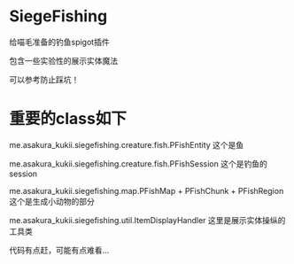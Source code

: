 # SiegeFishing

给喵毛准备的钓鱼spigot插件

包含一些实验性的展示实体魔法

可以参考防止踩坑！

# 重要的class如下

me.asakura_kukii.siegefishing.creature.fish.PFishEntity 这个是鱼

me.asakura_kukii.siegefishing.creature.fish.PFishSession 这个是钓鱼的session

me.asakura_kukii.siegefishing.map.PFishMap + PFishChunk + PFishRegion 这个是生成小动物的部分

me.asakura_kukii.siegefishing.util.ItemDisplayHandler 这里是展示实体操纵的工具类

代码有点赶，可能有点难看...
